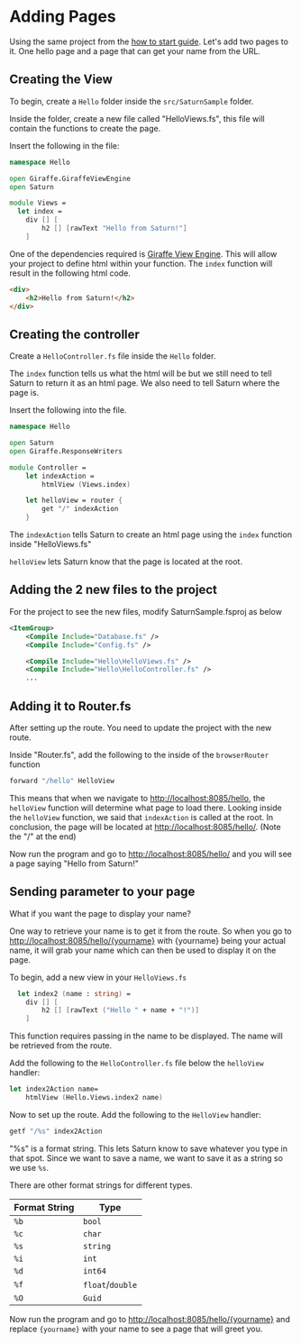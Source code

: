 # Adding Pages

Using the same project from the [how to start guide](how-to-start.md). Let's add two pages to it. One hello page and a page that can get your name from the URL.

## Creating the View

To begin, create a `Hello` folder inside the `src/SaturnSample` folder.

Inside the folder, create a new file called "HelloViews.fs", this file will contain the functions to create the page.

Insert the following in the file:

```fsharp
namespace Hello

open Giraffe.GiraffeViewEngine
open Saturn

module Views =
  let index =
    div [] [
        h2 [] [rawText "Hello from Saturn!"]
    ]
```

One of the dependencies required is [Giraffe View Engine](https://github.com/giraffe-fsharp/Giraffe/blob/master/DOCUMENTATION.md#giraffe-view-engine). This will allow your project to define html within your function. The `index` function will result in the following html code.

```html
<div>
    <h2>Hello from Saturn!</h2>
</div>
```

## Creating the controller

Create a `HelloController.fs` file inside the `Hello` folder.

The `index` function tells us what the html will be but we still need to tell Saturn to return it as an html page. We also need to tell Saturn where the page is.

Insert the following into the file.

```fsharp
namespace Hello

open Saturn
open Giraffe.ResponseWriters

module Controller =
    let indexAction =
        htmlView (Views.index)

    let helloView = router {
        get "/" indexAction
    }
```

The `indexAction` tells Saturn to create an html page using the `index` function inside "HelloViews.fs"

`helloView` lets Saturn know that the page is located at the root.

## Adding the 2 new files to the project

For the project to see the new files, modify SaturnSample.fsproj as below

```xml
<ItemGroup>
    <Compile Include="Database.fs" />
    <Compile Include="Config.fs" />

    <Compile Include="Hello\HelloViews.fs" />
    <Compile Include="Hello\HelloController.fs" />
    ...
```

## Adding it to Router.fs


After setting up the route. You need to update the project with the new route.

Inside "Router.fs", add the following to the inside of the `browserRouter` function


```fsharp
forward "/hello" HelloView
```

This means that when we navigate to [http://localhost:8085/hello](http://localhost:8085/hello), the `helloView` function will determine what page to load there. Looking inside the `helloView` function, we said that `indexAction` is called at the root. In conclusion, the page will be located at [http://localhost:8085/hello/](http://localhost:8085/hello/). (Note the "/" at the end)

Now run the program and go to [http://localhost:8085/hello/](http://localhost:8085/hello/) and you will see a page saying "Hello from Saturn!"

## Sending parameter to your page

What if you want the page to display your name?

One way to retrieve your name is to get it from the route. So when you go to [http://localhost:8085/hello/{yourname}](http://localhost:8085/hello/{yourname}) with {yourname} being your actual name, it will grab your name which can then be used to display it on the page.

To begin, add a new view in your `HelloViews.fs`

```fsharp
  let index2 (name : string) =
    div [] [
        h2 [] [rawText ("Hello " + name + "!")]
    ]
```

This function requires passing in the name to be displayed. The name will be retrieved from the route.

Add the following to the `HelloController.fs` file below the `helloView` handler:

```fsharp
let index2Action name=
    htmlView (Hello.Views.index2 name)
```

Now to set up the route. Add the following to the `HelloView` handler:

```fsharp
getf "/%s" index2Action
```

"%s" is a format string. This lets Saturn know to save whatever you type in that spot. Since we want to save a name, we want to save it as a string so we use `%s`.

There are other format strings for different types.

| Format String | Type |
| ----------- | ---- |
| `%b` | `bool` |
| `%c` | `char` |
| `%s` | `string` |
| `%i` | `int` |
| `%d` | `int64` |
| `%f` | `float`/`double` |
| `%O` | `Guid` |

Now run the program and go to [http://localhost:8085/hello/{yourname}](http://localhost:8085/hello/{yourname}) and replace `{yourname}` with your name to see a page that will greet you.
